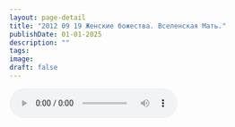 ```yaml
---
layout: page-detail
title: "2012 09 19 Женские божества. Вселенская Мать."
publishDate: 01-01-2025
description: ""
tags:
image:
draft: false
---
```


<audio title=" - 2012 09 19 Женские божества. Вселенская Мать..mp3" src="/upload/iblock/6bf/6bfce244764fdc3e1f6734441c4907e1.mp3" controls=""></audio>

  
